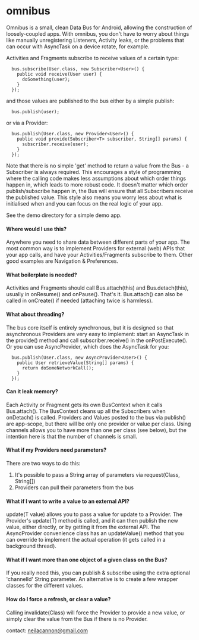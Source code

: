 omnibus
=======

Omnibus is a small, clean Data Bus for Android, allowing the construction of loosely-coupled apps.
With omnibus, you don't have to worry about things like manually unregistering Listeners, Activity leaks, or the problems that can occur with AsyncTask on a device rotate, for example. 

Activities and Fragments subscribe to receive values of a certain type:
```
  bus.subscribe(User.class, new Subscriber<User>() {
    public void receive(User user) {
      doSomething(user);
    }
  });
```
and those values are published to the bus either by a simple publish:
```
  bus.publish(user);
```  
or via a Provider:
```
  bus.publish(User.class, new Provider<User>() {
    public void provide(Subscriber<T> subscriber, String[] params) {
      subscriber.receive(user);
    }
  });
```

Note that there is no simple 'get' method to return a value from the Bus - a Subscriber is always required. 
This encourages a style of programming where the calling code makes less assumptions about which order things happen in, which leads to more robust code.
It doesn't matter which order publish/subscribe happen in, the Bus will ensure that all Subscribers receive the published value.
This style also means you worry less about what is initialised when and you can focus on the real logic of your app.

See the demo directory for a simple demo app.

#### Where would I use this?
Anywhere you need to share data between different parts of your app. The most common way is to implement Providers for external (web) APIs that your app calls, and have your Activities/Fragments subscribe to them.
Other good examples are Navigation & Preferences. 

#### What boilerplate is needed?
Activities and Fragments should call Bus.attach(this) and Bus.detach(this), usually in onResume() and onPause(). That's it. Bus.attach() can also be called in onCreate() if needed (attaching twice is harmless).

#### What about threading?
The bus core itself is entirely synchronous, but it is designed so that asynchronous Providers are very easy to implement: start an AsyncTask in the provide() method and call subscriber.receive() in the onPostExecute().
Or you can use AsyncProvider, which does the AsyncTask for you:
```
  bus.publish(User.class, new AsyncProvider<User>() {
    public User retrieveValue(String[] params) {
      return doSomeNetworkCall();
    }
  });  

```

#### Can it leak memory?
Each Activity or Fragment gets its own BusContext when it calls Bus.attach(). The BusContext cleans up all the Subscribers when onDetach() is called.
Providers and Values posted to the bus via publish() are app-scope, but there will be only one provider or value per class. Using channels allows you to have more than one per class (see below), but the intention here is that the number of channels is small.

#### What if my Providers need parameters?
There are two ways to do this:
1. It's possible to pass a String array of parameters via request(Class, String[])
2. Providers can pull their parameters from the bus

#### What if I want to write a value to an external API?
update(T value) allows you to pass a value for update to a Provider. The Provider's update(T) method is called, and it can then publish the new value, either directly, or by getting it from the external API.
The AsyncProvider convenience class has an updateValue() method that you can override to implement the actual operation (it gets called in a background thread).

#### What if I want more than one object of a given class on the Bus?
If you really need this, you can publish & subscribe using the extra optional 'channelId' String parameter. An alternative is to create a few wrapper classes for the different values.

#### How do I force a refresh, or clear a value?
Calling invalidate(Class) will force the Provider to provide a new value, or simply clear the value from the Bus if there is no Provider.

contact: neilacannon@gmail.com

